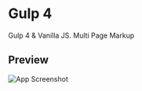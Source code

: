 # Gulp 4

Gulp 4 & Vanilla JS. Multi Page Markup

## Preview

![App Screenshot](http://danilarose.net/preview-projects/gulp/multi-page/multi-page.png)